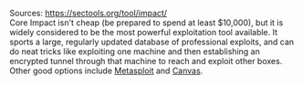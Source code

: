 Sources:
https://sectools.org/tool/impact/
\
Core Impact isn't cheap (be prepared to spend at least $10,000), but it is widely considered to be the most powerful exploitation tool available. It sports a large, regularly updated database of professional exploits, and can do neat tricks like exploiting one machine and then establishing an encrypted tunnel through that machine to reach and exploit other boxes. Other good options include [Metasploit](https://sectools.org/tool/metasploit/) and [Canvas](https://sectools.org/tool/canvas/).
